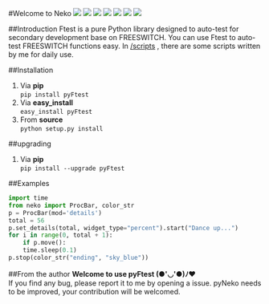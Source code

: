 #Welcome to Neko
![](https://travis-ci.org/sudaning/Ftest.svg?branch=master)
![](https://img.shields.io/pypi/v/pyFtest.svg)
![](https://img.shields.io/badge/python-3.5-green.svg)
![](https://img.shields.io/badge/python-2.7-green.svg)
![](https://img.shields.io/badge/docs-stable-brightgreen.svg?style=flat)
![](https://img.shields.io/github/stars/sudaning/Ftest.svg)
![](https://img.shields.io/github/forks/sudaning/Ftest.svg)

##Introduction
Ftest is a pure Python library designed to auto-test for secondary development base on FREESWITCH.
You can use Ftest to auto-test FREESWITCH functions easy.
In [/scripts](https://github.com/sudaning/Ftest/tree/master/scripts) , there are some scripts written by me for daily use.

##Installation
1. Via **pip**  
```pip install pyFtest```  
2. Via **easy_install**  
```easy_install pyFtest```
3. From **source**  
```python setup.py install```

##upgrading
1. Via **pip**  
```pip install --upgrade pyFtest```

##Examples

```python
import time  
from neko import ProcBar, color_str  
p = ProcBar(mod='details')  
total = 56  
p.set_details(total, widget_type="percent").start("Dance up...")  
for i in range(0, total + 1):  
    if p.move():  
    time.sleep(0.1)  
p.stop(color_str("ending", "sky_blue"))
```

##From the author
**Welcome to use pyFtest (●'◡'●)ﾉ♥**  
If you find any bug, please report it to me by opening a issue.
pyNeko needs to be improved, your contribution will be welcomed.
